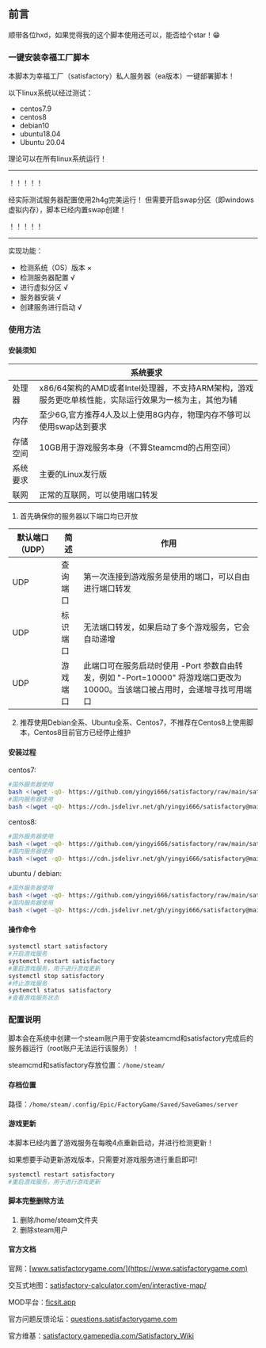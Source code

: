 ## 前言

顺带各位hxd，如果觉得我的这个脚本使用还可以，能否给个star！😁

### 一键安装幸福工厂脚本

本脚本为幸福工厂（satisfactory）私人服务器（ea版本）一键部署脚本！

以下linux系统以经过测试：

* centos7.9
* centos8
* debian10
* ubuntu18.04
* Ubuntu 20.04

理论可以在所有linux系统运行！

***

！！！！！

经实际测试服务器配置使用2h4g完美运行！
但需要开启swap分区（即windows虚拟内存），脚本已经内置swap创建！

！！！！！

***

实现功能：

* 检测系统（OS）版本 ×
* 检测服务器配置 √
* 进行虚拟分区  √
* 服务器安装  √
* 创建服务进行启动  √

### 使用方法

#### 安装须知

|        |                                           系统要求                                              |
|--------|------------------------------------------------------------------------------------------------|
|处理器  |x86/64架构的AMD或者Intel处理器，不支持ARM架构，游戏服务更吃单核性能，实际运行效果为一核为主，其他为辅   |
|内存    |至少6G,官方推荐4人及以上使用8G内存，物理内存不够可以使用swap达到要求                                 |
|存储空间|10GB用于游戏服务本身（不算Steamcmd的占用空间）                                                     |
|系统要求|主要的Linux发行版                                                                                |
|联网    |正常的互联网，可以使用端口转发                                                                    |

1. 首先确保你的服务器以下端口均已开放

|默认端口（UDP）|简述|作用|
|--------------|----|---|
|UDP|查询端口   |第一次连接到游戏服务是使用的端口，可以自由进行端口转发|
|UDP|标识端口   |无法端口转发，如果启动了多个游戏服务，它会自动递增|
|UDP|游戏端口   |此端口可在服务启动时使用 -Port 参数自由转发，例如 "-Port=10000" 将游戏端口更改为 10000。当该端口被占用时，会递增寻找可用端口|

2. 推荐使用Debian全系、Ubuntu全系、Centos7，不推荐在Centos8上使用脚本，Centos8目前官方已经停止维护

#### 安装过程

centos7:

```bash
#国外服务器使用
bash <(wget -qO- https://github.com/yingyi666/satisfactory/raw/main/satisfactory_c7.sh)
#国内服务器使用
bash <(wget -qO- https://cdn.jsdelivr.net/gh/yingyi666/satisfactory@main/satisfactory_c7.sh)
```

centos8:

```bash
#国外服务器使用
bash <(wget -qO- https://github.com/yingyi666/satisfactory/raw/main/satisfactory_c8.sh)
#国内服务器使用
bash <(wget -qO- https://cdn.jsdelivr.net/gh/yingyi666/satisfactory@main/satisfactory_c8.sh)
```

ubuntu / debian:

```bash
#国外服务器使用
bash <(wget -qO- https://github.com/yingyi666/satisfactory/raw/main/satisfactory_d.sh)
#国内服务器使用
bash <(wget -qO- https://cdn.jsdelivr.net/gh/yingyi666/satisfactory@main/satisfactory_d.sh)
```

#### 操作命令

```bash
systemctl start satisfactory
#开启游戏服务
systemctl restart satisfactory
#重启游戏服务，用于进行游戏更新
systemctl stop satisfactory
#终止游戏服务
systemctl status satisfactory
#查看游戏服务状态
```

### 配置说明

脚本会在系统中创建一个steam账户用于安装steamcmd和satisfactory完成后的服务器运行（root账户无法运行该服务）！

steamcmd和satisfactory存放位置：`/home/steam/`

#### 存档位置

路径：`/home/steam/.config/Epic/FactoryGame/Saved/SaveGames/server`

#### 游戏更新

本脚本已经内置了游戏服务在每晚4点重新启动，并进行检测更新！

如果想要手动更新游戏版本，只需要对游戏服务进行重启即可!

```bash
systemctl restart satisfactory
#重启游戏服务，用于进行游戏更新
```

#### 脚本完整删除方法

1. 删除/home/steam文件夹
2. 删除steam用户

#### 官方文档

官网：[www.satisfactorygame.com/](https://www.satisfactorygame.com)

交互式地图：[satisfactory-calculator.com/en/interactive-map/](https://satisfactory-calculator.com/en/interactive-map/)

MOD平台：[ficsit.app](https://ficsit.app)

官方问题反馈论坛：[questions.satisfactorygame.com](https://questions.satisfactorygame.com/)

官方维基：[satisfactory.gamepedia.com/Satisfactory_Wiki](https://satisfactory.gamepedia.com/Satisfactory_Wiki)
